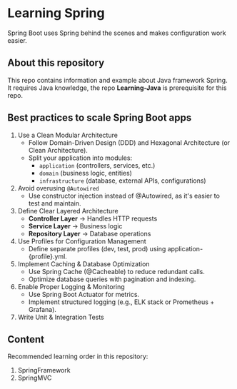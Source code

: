 # Learning Spring

Spring Boot uses Spring behind the scenes and makes configuration work easier.

## About this repository

This repo contains information and example about Java framework Spring. It requires Java knowledge, the repo **Learning-Java** is prerequisite for this repo.

## Best practices to scale Spring Boot apps

1. Use a Clean Modular Architecture
   - Follow Domain-Driven Design (DDD) and Hexagonal Architecture (or Clean Architecture).
   - Split your application into modules:
     - `application` (controllers, services, etc.)
     - `domain` (business logic, entities)
     - `infrastructure` (database, external APIs, configurations)
2. Avoid overusing `@Autowired`
   - Use constructor injection instead of @Autowired, as it's easier to test and maintain.
3. Define Clear Layered Architecture
   - **Controller Layer** → Handles HTTP requests
   - **Service Layer** → Business logic
   - **Repository Layer** → Database operations
4. Use Profiles for Configuration Management
   - Define separate profiles (dev, test, prod) using application-{profile}.yml.
5. Implement Caching & Database Optimization
   - Use Spring Cache (@Cacheable) to reduce redundant calls.
   - Optimize database queries with pagination and indexing.
6. Enable Proper Logging & Monitoring
   - Use Spring Boot Actuator for metrics.
   - Implement structured logging (e.g., ELK stack or Prometheus + Grafana).
7. Write Unit & Integration Tests

## Content

Recommended learning order in this repository:

1. SpringFramework
2. SpringMVC
